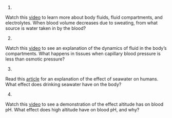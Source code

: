 1. 

Watch this [video](http://openstax.org/l/bodyfluids) to learn more about body
fluids, fluid compartments, and electrolytes. When blood volume decreases due
to sweating, from what source is water taken in by the blood?

2. 

Watch this [video](http://openstax.org/l/dynamicfluid) to see an explanation
of the dynamics of fluid in the body’s compartments. What happens in tissues
when capillary blood pressure is less than osmotic pressure?

3. 

Read this [article](http://openstax.org/l/saltwater) for an explanation of the
effect of seawater on humans. What effect does drinking seawater have on the
body?

4. 

Watch this [video](http://openstax.org/l/altitude) to see a demonstration of
the effect altitude has on blood pH. What effect does high altitude have on
blood pH, and why?

